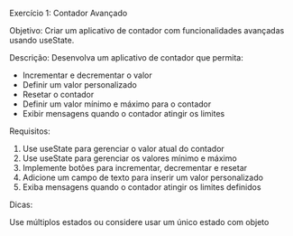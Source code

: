 Exercício 1: Contador Avançado

Objetivo: Criar um aplicativo de contador com funcionalidades avançadas usando useState.

Descrição:
Desenvolva um aplicativo de contador que permita:

* Incrementar e decrementar o valor
* Definir um valor personalizado
* Resetar o contador
* Definir um valor mínimo e máximo para o contador
* Exibir mensagens quando o contador atingir os limites

Requisitos:

1. Use useState para gerenciar o valor atual do contador
2. Use useState para gerenciar os valores mínimo e máximo
3. Implemente botões para incrementar, decrementar e resetar
4. Adicione um campo de texto para inserir um valor personalizado
5. Exiba mensagens quando o contador atingir os limites definidos

Dicas:

Use múltiplos estados ou considere usar um único estado com objeto
